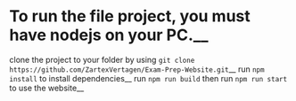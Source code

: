 # To run the file project, you must have nodejs on your PC.__
clone the project to your folder by using `git clone https://github.com/ZartexVertagen/Exam-Prep-Website.git`__
run `npm install` to install dependencies__
run `npm run build` then run `npm run start` to use the website__
